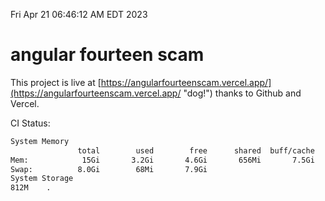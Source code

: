 Fri Apr 21 06:46:12 AM EDT 2023

# angular fourteen scam


This project is live at [https://angularfourteenscam.vercel.app/](https://angularfourteenscam.vercel.app/ "dog!") thanks to Github and Vercel.

CI Status: 

```bash
System Memory
               total        used        free      shared  buff/cache   available
Mem:            15Gi       3.2Gi       4.6Gi       656Mi       7.5Gi        11Gi
Swap:          8.0Gi        68Mi       7.9Gi
System Storage
812M	.
```

